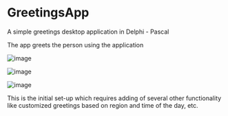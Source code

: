 # GreetingsApp
A simple greetings desktop application in Delphi - Pascal

The app greets the person using the application

![image](https://user-images.githubusercontent.com/37955433/190710380-5f43e0cf-6cd8-4986-9d25-a193a08bcb3e.png)

![image](https://user-images.githubusercontent.com/37955433/190710443-e73eed4e-a72b-4940-8a60-f5e726e4e34b.png)

![image](https://user-images.githubusercontent.com/37955433/190710546-c115576d-a879-4735-9f15-0abea7ef0f2a.png)

This is the initial set-up which requires adding of several other functionality like customized greetings based on region and time of the day, etc.

